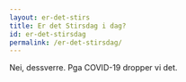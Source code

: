 ```yaml
---
layout: er-det-stirs
title: Er det Stirsdag i dag?
id: er-det-stirsdag
permalink: /er-det-stirsdag/
---
```


<p>Nei, dessverre. Pga COVID-19 dropper vi det. </p>
<!--<p id="isitAnswer"></p>--> 